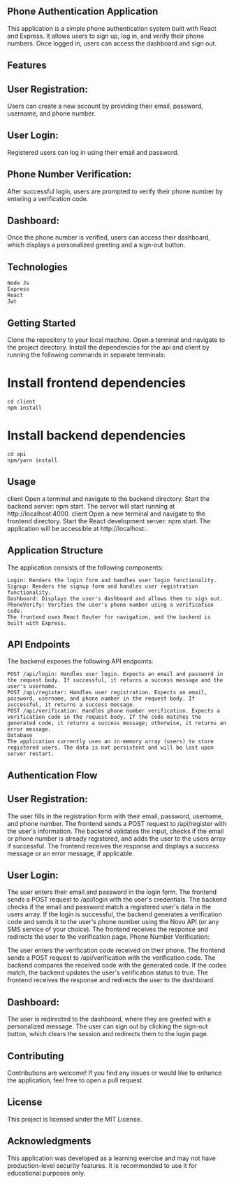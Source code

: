 ## Phone Authentication Application
This application is a simple phone authentication system built with React and Express. It allows users to sign up, log in, and verify their phone numbers. Once logged in, users can access the dashboard and sign out.

## Features
## User Registration: 
Users can create a new account by providing their email, password, username, and phone number.
## User Login: 
Registered users can log in using their email and password.
## Phone Number Verification: 
After successful login, users are prompted to verify their phone number by entering a verification code.
## Dashboard: 
Once the phone number is verified, users can access their dashboard, which displays a personalized greeting and a sign-out button.
## Technologies
```
Node Js
Express
React
Jwt
```
## Getting Started
Clone the repository to your local machine.
Open a terminal and navigate to the project directory.
Install the dependencies for the api and client by running the following commands in separate terminals:
# Install frontend dependencies
```
cd client
npm install
```

# Install backend dependencies
```
cd api
npm/yarn install
```
## Usage
client
Open a terminal and navigate to the backend directory.
Start the backend server: 
npm start.
The server will start running at http://localhost:4000.
client
Open a new terminal and navigate to the frontend directory.
Start the React development server: npm start.
The application will be accessible at http://localhost:.
## Application Structure
The application consists of the following components:

```
Login: Renders the login form and handles user login functionality.
Signup: Renders the signup form and handles user registration functionality.
Dashboard: Displays the user's dashboard and allows them to sign out.
PhoneVerify: Verifies the user's phone number using a verification code.
The frontend uses React Router for navigation, and the backend is built with Express.
```

## API Endpoints
The backend exposes the following API endpoints:
```
POST /api/login: Handles user login. Expects an email and password in the request body. If successful, it returns a success message and the user's username.
POST /api/register: Handles user registration. Expects an email, password, username, and phone number in the request body. If successful, it returns a success message.
POST /api/verification: Handles phone number verification. Expects a verification code in the request body. If the code matches the generated code, it returns a success message; otherwise, it returns an error message.
Database
The application currently uses an in-memory array (users) to store registered users. The data is not persistent and will be lost upon server restart.
```

## Authentication Flow
## User Registration:

The user fills in the registration form with their email, password, username, and phone number.
The frontend sends a POST request to /api/register with the user's information.
The backend validates the input, checks if the email or phone number is already registered, and adds the user to the users array if successful.
The frontend receives the response and displays a success message or an error message, if applicable.
## User Login:

The user enters their email and password in the login form.
The frontend sends a POST request to /api/login with the user's credentials.
The backend checks if the email and password match a registered user's data in the users array.
If the login is successful, the backend generates a verification code and sends it to the user's phone number using the Novu API (or any SMS service of your choice).
The frontend receives the response and redirects the user to the verification page.
Phone Number Verification:

The user enters the verification code received on their phone.
The frontend sends a POST request to /api/verification with the verification code.
The backend compares the received code with the generated code.
If the codes match, the backend updates the user's verification status to true.
The frontend receives the response and redirects the user to the dashboard.
## Dashboard:

The user is redirected to the dashboard, where they are greeted with a personalized message.
The user can sign out by clicking the sign-out button, which clears the session and redirects them to the login page.
## Contributing
Contributions are welcome! If you find any issues or would like to enhance the application, feel free to open a pull request.

## License
This project is licensed under the MIT License.

## Acknowledgments
This application was developed as a learning exercise and may not have production-level security features. It is recommended to use it for educational purposes only.